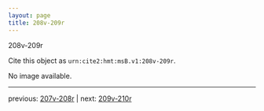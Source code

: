 ```yaml
---
layout: page
title: 208v-209r
---
```


208v-209r

Cite this object as `urn:cite2:hmt:msB.v1:208v-209r`.

No image available. 



---

previous: [207v-208r](../207v-208r/) | next: [209v-210r](../209v-210r/)